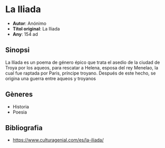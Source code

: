 # La Iliada
- __Autor__: Anónimo
- __Títol original__: La Iliada
- __Any__: 154 ad

## Sinopsi
La Ilíada es un poema de género épico que trata el asedio de la ciudad de Troya por los aqueos, para rescatar a Helena, esposa del rey Menelao, la cual fue raptada por Paris, príncipe troyano. Después de este hecho, se origina una guerra entre aqueos y troyanos

## Gèneres
- Historia
- Poesia

## Bibliografia
- https://www.culturagenial.com/es/la-iliada/
